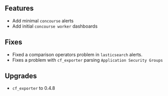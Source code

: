 ## Features

* Add minimal `concourse` alerts
* Add initial `concourse worker` dashboards

## Fixes

* Fixed a comparison operators problem in `lasticsearch` alerts.
* Fixes a problem with `cf_exporter` parsing `Application Security Groups`

## Upgrades

* `cf_exporter` to 0.4.8
